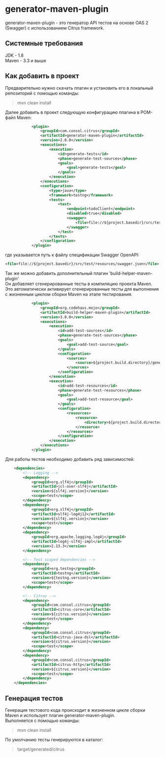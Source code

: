 # generator-maven-plugin

generator-maven-plugin - это генератор API тестов на основе OAS 2 (Swagger)
с использованием Citrus framework.

Системные требования
--------------------
JDK - 1.8  
Maven - 3.3 и выше    

Как добавить в проект
--------------------
Предварительно нужно скачать плагин и установить его в локальный репозиторий с помощью команды:
>mvn clean install

Далее добавить в проект следующую конфигурацию плагина в POM-файл Maven:
```xml
            <plugin>
                <groupId>com.consol.citrus</groupId>
                <artifactId>generator-maven-plugin</artifactId>
                <version>2.0.0</version>
                <executions>
                    <execution>
                        <id>generate-tests</id>
                        <phase>generate-test-sources</phase>
                        <goals>
                            <goal>generate-tests</goal>
                        </goals>
                    </execution>
                </executions>
                <configuration>
                    <type>java</type>
                    <framework>testng</framework>
                    <tests>
                        <test>
                            <endpoint>todoClient</endpoint>
                            <disabled>true</disabled>
                            <swagger>
                                <file>file://${project.basedir}/src/test/resources/swagger.json</file>
                            </swagger>
                        </test>
                    </tests>
                </configuration>
            </plugin>
```
где указывается путь к файлу спецификации Swagger OpenAPI:
```xml
<file>file://${project.basedir}/src/test/resources/swagger.json</file>
```

Так же можно добавить дополнительный плагин 'build-helper-maven-plugin'  
Он добавляет сгенерированные тесты в компиляцию проекта Maven.  
Это автоматически активирует сгенерированные тесты для выполнения с жизненным циклом сборки Maven на этапе тестирования.
```xml
            <plugin>
                <groupId>org.codehaus.mojo</groupId>
                <artifactId>build-helper-maven-plugin</artifactId>
                <version>3.0.0</version>
                <executions>
                    <execution>
                        <id>add-test-sources</id>
                        <phase>generate-test-sources</phase>
                        <goals>
                            <goal>add-test-source</goal>
                        </goals>
                        <configuration>
                            <sources>
                                <source>${project.build.directory}/generated/citrus/java</source>
                            </sources>
                        </configuration>
                    </execution>
                    <execution>
                        <id>add-test-resources</id>
                        <phase>generate-test-resources</phase>
                        <goals>
                            <goal>add-test-resource</goal>
                        </goals>
                        <configuration>
                            <resources>
                                <resource>
                                    <directory>${project.build.directory}/generated/citrus/resources</directory>
                                </resource>
                            </resources>
                        </configuration>
                    </execution>
                </executions>
            </plugin>
```
Для работы тестов необходимо добавить ряд зависимостей:
```xml
    <dependencies>
        <!-- Logging -->
        <dependency>
            <groupId>org.slf4j</groupId>
            <artifactId>jcl-over-slf4j</artifactId>
            <version>${slf4j.version}</version>
            <scope>test</scope>
        </dependency>
        <dependency>
            <groupId>org.slf4j</groupId>
            <artifactId>slf4j-log4j12</artifactId>
            <version>${slf4j.version}</version>
            <scope>test</scope>
        </dependency>
        <dependency>
            <groupId>org.apache.logging.log4j</groupId>
            <artifactId>log4j-slf4j-impl</artifactId>
            <version>2.13.3</version>
        </dependency>

        <!-- Test scoped dependencies -->
        <dependency>
            <groupId>org.testng</groupId>
            <artifactId>testng</artifactId>
            <version>${testng.version}</version>
            <scope>test</scope>
        </dependency>

        <!-- Citrus -->
        <dependency>
            <groupId>com.consol.citrus</groupId>
            <artifactId>citrus-core</artifactId>
            <version>${citrus.version}</version>
            <scope>test</scope>
        </dependency>
        <dependency>
            <groupId>com.consol.citrus</groupId>
            <artifactId>citrus-java-dsl</artifactId>
            <version>${citrus.version}</version>
            <scope>test</scope>
        </dependency>
        <dependency>
            <groupId>com.consol.citrus</groupId>
            <artifactId>citrus-http</artifactId>
            <version>${citrus.version}</version>
            <scope>test</scope>
        </dependency>
    </dependencies>
```

Генерация тестов
--------------------
Генерация тестового кода происходит в жизненном цикле сборки Maven и использует плагин generator-maven-plugin.  
Выполняется с помощью команды:
>mvn clean install

По умолчанию тесты генерируются в каталог: 
>target/generated/citrus